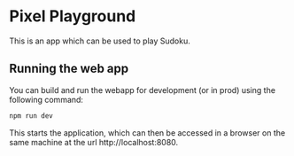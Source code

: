 # Pixel Playground

This is an app which can be used to play Sudoku.

## Running the web app

You can build and run the webapp for development (or in prod) using the following command:

```sh
npm run dev
```

This starts the application, which can then be accessed in a browser on the same machine at the url http://localhost:8080.
